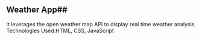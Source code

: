 ## Weather App##
It leverages the open weather map API to display real time weather analysis.
Technologies Used:HTML, CSS, JavaScript
